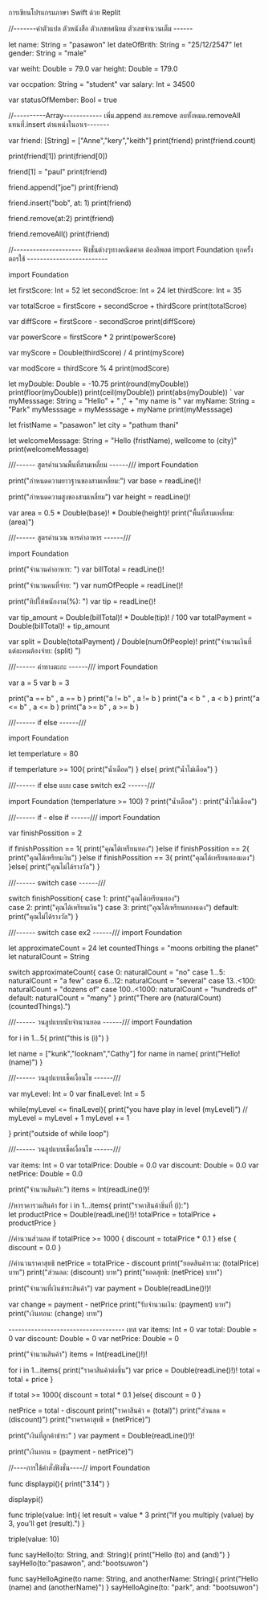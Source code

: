 การเขียนโปรแกรมภาษา Swift ด้วย Replit 

//-------ค่าตัวแปล ตัวหนังสือ ตัวเลขทศนิยม ตัวเลขจำนวนเต็ม ------

let name: String = "pasawon"
let dateOfBrith: String = "25/12/2547"
let gender: String = "male"

var weiht: Double = 79.0
var height: Double = 179.0

var occpation: String = "student"
var salary: Int = 34500

var statusOfMember: Bool = true 


//----------Array------------ เพิ่ม.append  ลบ.remove ลบทั้งหมด.removeAll แทนที่.insert ตำแหน่งในอาเร-------

var friend: [String] = ["Anne","kery","keith"]
print(friend)
print(friend.count)

print(friend[1])
print(friend[0])

friend[1] = "paul"
print(friend) 

friend.append("joe")
print(friend)

friend.insert("bob", at: 1)
print(friend)

friend.remove(at:2)
print(friend)

friend.removeAll()
print(friend)

//--------------------- ฟังชั่นต่างๆทางคณิตศาต ต้องอิพอต import Foundation ทุกครั้งตอรใช้ -------------------------

import Foundation

let firstScore: Int = 52
let secondScroe: Int = 24
let thirdScore: Int = 35

var totalScroe = firstScore + secondScroe + thirdScore
print(totalScroe)

var diffScore = firstScore - secondScroe
print(diffScore)

var powerScore = firstScore * 2
print(powerScore)

var myScore = Double(thirdScore) / 4
print(myScore)

var modScore = thirdScore % 4
print(modScore)

let myDouble: Double = -10.75
print(round(myDouble))
print(floor(myDouble))
print(ceil(myDouble))
print(abs(myDouble))
`
var myMesssage: String =  "Hello" + " ," + "my name is "
var myName: String = "Park"
myMesssage = myMesssage + myName
print(myMesssage)


let fristName = "pasawon"
let city = "pathum thani"

let welcomeMessage: String = "Hello \(fristName), wellcome to \(city)" 
print(welcomeMessage)


///------ สูตรคำนวณพื้นที่สามเหลี่ยม ------///
import Foundation

print("กำหนดความยาวฐานของสามเหลี่ยม:")
var base = readLine()!

print("กำหนดความสูงของสามเหลี่ยม")
var height = readLine()!

var area = 0.5 * Double(base)! * Double(height)!
print("พื้นที่สามเหลี่ยม: \(area)")


///------ สูตรคำนวณ หารค่าอาหาร ------///

import Foundation


print("จำนวนค่าอาหาร: ")
var billTotal = readLine()!

print("จำนวนคนที่จ่าย: ")
var numOfPeople = readLine()!

print("ทิปให้พนักงาน(%): ")
var tip = readLine()!

var tip_amount = Double(billTotal)! * Double(tip)! / 100
var totalPayment = Double(billTotal)! + tip_amount


var split = Double(totalPayment) / Double(numOfPeople)!
print("จำนวนเงินที่แต่ละคนต้องจ่าย: \(split) ")


///------ ค่าทางตะกะ ------///
import Foundation

var a = 5
var b = 3

print("a == b" , a == b )
print("a != b" , a != b )
print("a < b " , a < b )
print("a <= b" , a <= b )
print("a >= b" , a >= b )


///------ if else ------///

import Foundation

let temperlature = 80

if temperlature >= 100{
  print("น้ำเดือด")
} else{
  print("น้ำไม่เดือด")
}

///------ if else แบบ case switch ex2 ------///

import Foundation
(temperlature >= 100) ? print("น้ำเดือด") : print("น้ำไม่เดือด")



///------ if - else if   ------///
import Foundation


var finishPossition = 2

if finishPossition == 1{
  print("คุณได้เหรียนทอง")
}else if finishPossition == 2{
  print("คุณได้เหรียนเงิน")
}else if finishPossition == 3{
  print("คุณได้เหรียนทองแดง")
}else{
  print("คุณไม่ได้รางวัล")
}


///------ switch case   ------///

switch finishPossition{
  case 1:
  print("คุณได้เหรียนทอง")  
   case 2: 
  print("คุณได้เหรียนเงิน")
  case 3:
  print("คุณได้เหรียนทองแดง")
  default:
  print("คุณไม่ได้รางวัล")
}


///------ switch case  ex2 ------///
import Foundation

let approximateCount = 24
let countedThings = "moons orbiting the planet"
let naturalCount = String

switch approximateCount{
  case 0:
    naturalCount = "no"
  case 1...5:
    naturalCount = "a few"
  case 6...12:
    naturalCount = "several"
  case 13..<100:
    naturalCount = "dozens of"
  case 100..<1000:
    naturalCount = "hundreds of"
  default:
    naturalCount = "many"
}
print("There are \(naturalCount) \(countedThings).")


///------ วนลูปแบบนับจำนวนยอด ------///
import Foundation

for i in 1...5{
print("this is \(i)")
}  

let name = ["kunk","looknam","Cathy"]
for name in name{
  print("Hello! \(name)")
}

///------ วนลูปแบบเช็คเงื่อนไข ------///

var myLevel: Int = 0
var finalLevel: Int = 5

while(myLevel <= finalLevel){
  print("you have play in level \(myLevel)")
  // myLevel = myLevel + 1
  myLevel += 1
  
}
print("outside of while loop")


///------ วนลูปแบบเช็คเงื่อนไข ------///

var items: Int = 0
var totalPrice: Double = 0.0 
var discount: Double = 0.0 
var netPrice: Double = 0.0

print("จำนวนสินค้า:")
items = Int(readLine()!)!

//หาราคารวมสินค้า
for i in 1...items{
  print("ราคาสินค้าชิ่นที่ \(i):")  
  let productPrice = Double(readLine()!)!
  totalPrice = totalPrice + productPrice 
}

//คำนวนส่วนลด
if totalPrice >= 1000 {
  discount = totalPrice * 0.1
} else {
discount = 0.0
}

//คำนวนราคาสุทธิ
netPrice = totalPrice - discount
print("ยอดสินค้ารวม: \(totalPrice) บาท")
print("ส่วนลด: \(discount) บาท")
print("ยอดสุทธิ: \(netPrice) บาท")

print("จำนวนที่เงินชำระสินค้า")
var payment = Double(readLine()!)!

var change = payment - netPrice
print("รับจำนวนเงิน: \(payment) บาท")
print("เงินทอน: \(change) บาท")


------------------------------------ เทส
var items: Int = 0
var total: Double = 0
var discount: Double = 0
var netPrice: Double = 0

print("จำนวนสินค้า")
items = Int(readLine()!)!

for i in 1...items{
  print("ราคาสินค้าต่อชิ้น")
  var price = Double(readLine()!)!
  total = total + price
}
  
if total >= 1000{
  discount = total * 0.1
}else{
  discount = 0
}

netPrice = total - discount
print("ราคาสินค้า = \(total)")
print("ส่วนลด = \(discount)")
print("ราคราคาสุทธิ = \(netPrice)")

print("เงินที่ลูกค้าชำระ" )
var payment = Double(readLine()!)!

print("เงินทอน = \(payment - netPrice)") 

//----การใช้คำสั่งฟังชั่น----//
import Foundation

func displaypi(){
  print("3.14")
}

displaypi()

func triple(value: Int){
  let result = value * 3
  print("If you multiply \(value) by 3, you'll get \(result).")
}

triple(value: 10)

func sayHello(to: String, and: String){
  print("Hello \(to) and \(and)")
}
sayHello(to:"pasawon", and:"bootsuwon")

func sayHelloAgine(to name: String, and anotherName: String){
  print("Hello \(name) and \(anotherName)")
}
sayHelloAgine(to: "park", and: "bootsuwon")



